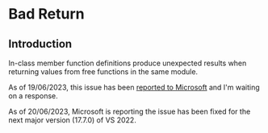 # Bad Return

## Introduction

In-class member function definitions produce unexpected results when returning values from free functions in the same module.

As of 19/06/2023, this issue has been [reported to Microsoft](https://developercommunity.visualstudio.com/t/Bad-return-value-when-module-based-in-cl/10395174) and I'm waiting on a response.

As of 20/06/2023, Microsoft is reporting the issue has been fixed for the next major version (17.7.0) of VS 2022.

